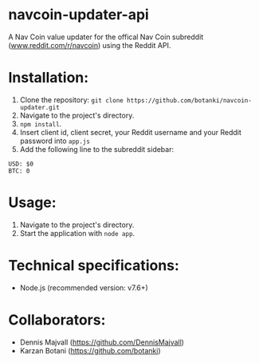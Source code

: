 # navcoin-updater-api
A Nav Coin value updater for the offical Nav Coin subreddit (www.reddit.com/r/navcoin) using the Reddit API.

# Installation:
1. Clone the repository: `git clone https://github.com/botanki/navcoin-updater.git`
2. Navigate to the project's directory.
3. `npm install`.
4. Insert client id, client secret, your Reddit username and your Reddit password into `app.js`
5. Add the following line to the subreddit sidebar:
```
USD: $0
BTC: 0
```

# Usage:
1. Navigate to the project's directory.
2. Start the application with `node app`.

# Technical specifications:
- Node.js (recommended version: v7.6+)

# Collaborators:
- Dennis Majvall (https://github.com/DennisMajvall)
- Karzan Botani (https://github.com/botanki)
